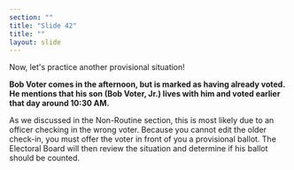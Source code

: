 ```yaml
---
section: ""
title: "Slide 42"
title: ""
layout: slide
---
```


Now, let's practice another provisional situation!

**Bob Voter comes in the afternoon, but is marked as having already voted. He mentions that his son (Bob Voter, Jr.) lives with him and voted earlier that day around 10:30 AM.**

As we discussed in the Non-Routine section, this is most likely due to an officer checking in the wrong voter. Because you cannot edit the older check-in, you must offer the voter in front of you a provisional ballot. The Electoral Board will then review the situation and determine if his ballot should be counted.

